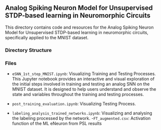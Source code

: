 
## Analog Spiking Neuron Model for Unsupervised STDP-based learning in Neuromorphic Circuits

This directory contains code and resources for the Analog Spiking Neuron Model for Unsupervised STDP-based learning in neuromorphic circuits, specifically applied to the MNIST dataset.

### Directory Structure

### Files

- `eSNN_1st_step_MNIST.ipynb`: Visualizing Training and Testing Processes.
This Jupyter notebook provides an interactive and visual exploration of the initial steps involved in training and testing an analog SNN on the MNIST dataset. It is designed to help users understand and observe the state and variables throughout the training and testing processes.

- `post_training_evaluation.ipynb`:  Visualizing Testing Process.

- `labeling_analysis_trained_networks.ipynb`:  Visualizing and analysing the labeling processed by the network.
-`FT_augmented.csv`: Activation function of the ML eNeuron from PSL results
